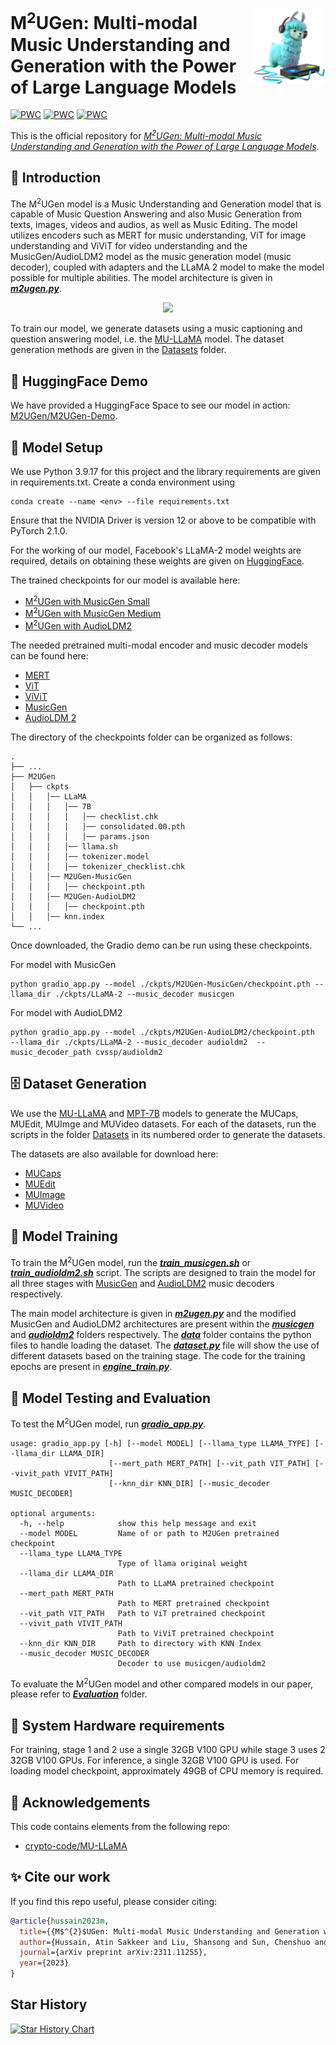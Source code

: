 <p>
  <h1>
    <img src="./assets/logo.png" height=120px align="right"/>
    M<sup>2</sup>UGen: Multi-modal Music Understanding and Generation with the Power of Large Language Models
  </h1>
</p>

[![PWC](https://img.shields.io/badge/%F0%9F%93%8E%20arXiv-Paper-red)](https://arxiv.org/abs/2311.11255)
[![PWC](https://img.shields.io/badge/%F0%9F%8C%8E%20Website-Official%20Page-blue)](https://crypto-code.github.io/M2UGen-Demo/)
[![PWC](https://img.shields.io/badge/HuggingFace-Demo-Green)](https://huggingface.co/spaces/M2UGen/M2UGen-Demo)

This is the official repository for *[M<sup>2</sup>UGen: Multi-modal Music Understanding and Generation with the Power of Large Language Models](https://arxiv.org/abs/2308.11276)*.

## 🚀 Introduction

The M<sup>2</sup>UGen model is a Music Understanding and Generation model that is capable of Music Question Answering and also Music Generation from texts, images, videos and audios, as well as Music Editing. The model utilizes encoders such as MERT for music understanding, ViT for image understanding and ViViT for video understanding and the MusicGen/AudioLDM2 model as the music generation model (music decoder), coupled with adapters and the LLaMA 2 model to make the model possible for multiple abilities. The model architecture is given in [**_m2ugen.py_**](./M2UGen/llama/m2ugen.py). 

<p align="center">
  <img src="./assets/M2UGen.png">
</p>

To train our model, we generate datasets using a music captioning and question answering model, i.e. the [MU-LLaMA](https://github.com/crypto-code/MU-LLaMA) model. The dataset generation methods are given in the [Datasets](./Datasets) folder. 

## 🤗 HuggingFace Demo

We have provided a HuggingFace Space to see our model in action: [M2UGen/M2UGen-Demo](https://huggingface.co/spaces/M2UGen/M2UGen-Demo).

## 🤖 Model Setup

We use Python 3.9.17 for this project and the library requirements are given in requirements.txt. Create a conda environment using
```
conda create --name <env> --file requirements.txt
```
Ensure that the NVIDIA Driver is version 12 or above to be compatible with PyTorch 2.1.0.

For the working of our model, Facebook's LLaMA-2 model weights are required, details on obtaining these weights are given on [HuggingFace](https://huggingface.co/docs/transformers/main/model_doc/llama). 

The trained checkpoints for our model is available here:
- [M<sup>2</sup>UGen with MusicGen Small](https://huggingface.co/M2UGen/M2UGen-MusicGen-small)
- [M<sup>2</sup>UGen with MusicGen Medium](https://huggingface.co/M2UGen/M2UGen-MusicGen-medium)
- [M<sup>2</sup>UGen with AudioLDM2](https://huggingface.co/M2UGen/M2UGen-AudioLDM2)

The needed pretrained multi-modal encoder and music decoder models can be found here:
- [MERT](https://huggingface.co/m-a-p/MERT-v1-330M)
- [ViT](https://huggingface.co/google/vit-base-patch16-224-in21k)
- [ViViT](https://huggingface.co/google/vivit-b-16x2-kinetics400)
- [MusicGen](https://huggingface.co/facebook/musicgen-medium)
- [AudioLDM 2](https://huggingface.co/cvssp/audioldm2-music)

The directory of the checkpoints folder can be organized as follows:
```
.
├── ...
├── M2UGen                
│   ├── ckpts
│   │   │── LLaMA
│   │   │   │── 7B
│   │   │   │   │── checklist.chk
│   │   │   │   │── consolidated.00.pth
│   │   │   │   │── params.json
│   │   │   │── llama.sh
│   │   │   │── tokenizer.model
│   │   │   │── tokenizer_checklist.chk
│   │   │── M2UGen-MusicGen
│   │   │   │── checkpoint.pth
│   │   │── M2UGen-AudioLDM2
│   │   │   │── checkpoint.pth
│   │   │── knn.index
└── ...
```

Once downloaded, the Gradio demo can be run using these checkpoints.

For model with MusicGen
```
python gradio_app.py --model ./ckpts/M2UGen-MusicGen/checkpoint.pth --llama_dir ./ckpts/LLaMA-2 --music_decoder musicgen
```

For model with AudioLDM2
```
python gradio_app.py --model ./ckpts/M2UGen-AudioLDM2/checkpoint.pth  --llama_dir ./ckpts/LLaMA-2 --music_decoder audioldm2  --music_decoder_path cvssp/audioldm2
```

## 🗄️ Dataset Generation

We use the [MU-LLaMA](https://github.com/crypto-code/MU-LLaMA) and [MPT-7B](https://huggingface.co/mosaicml/mpt-7b-chat) models to generate the MUCaps, MUEdit, MUImge and MUVideo datasets. For each of the datasets, run the scripts in the folder [Datasets](./Datasets) in its numbered order to generate the datasets.

The datasets are also available for download here:
- [MUCaps](https://huggingface.co/datasets/M2UGen/MUCaps)
- [MUEdit](https://huggingface.co/datasets/M2UGen/MUEdit)
- [MUImage](https://huggingface.co/datasets/M2UGen/MUImage)
- [MUVideo](https://huggingface.co/datasets/M2UGen/MUVideo)

## 🔧 Model Training

To train the M<sup>2</sup>UGen model, run the [**_train_musicgen.sh_**](./M2UGen/train_musicgen.sh) or [**_train_audioldm2.sh_**](./M2UGen/train_audioldm2.sh) script. The scripts are designed to train the model for all three stages with [MusicGen](https://huggingface.co/docs/transformers/model_doc/musicgen) and [AudioLDM2](https://huggingface.co/docs/diffusers/main/en/api/pipelines/audioldm2) music decoders respectively.

The main model architecture is given in [**_m2ugen.py_**](./M2UGen/llama/m2ugen.py) and the modified MusicGen and AudioLDM2 architectures are present within the [**_musicgen_**](./M2UGen/llama/musicgen/) and [**_audioldm2_**](./M2UGen/llama/audioldm2/) folders respectively. The [**_data_**](./M2UGen/data/) folder contains the python files to handle loading the dataset. The [**_dataset.py_**](./M2UGen/data/dataset.py) file will show the use of different datasets based on the training stage. The code for the training epochs are present in [**_engine_train.py_**](./M2UGen/engine_train.py).

## 🔨 Model Testing and Evaluation

To test the M<sup>2</sup>UGen model, run [**_gradio_app.py_**](./M2UGen/gradio_app.py).

```
usage: gradio_app.py [-h] [--model MODEL] [--llama_type LLAMA_TYPE] [--llama_dir LLAMA_DIR]
                      [--mert_path MERT_PATH] [--vit_path VIT_PATH] [--vivit_path VIVIT_PATH]
                      [--knn_dir KNN_DIR] [--music_decoder MUSIC_DECODER]

optional arguments:
  -h, --help            show this help message and exit
  --model MODEL         Name of or path to M2UGen pretrained checkpoint
  --llama_type LLAMA_TYPE
                        Type of llama original weight
  --llama_dir LLAMA_DIR
                        Path to LLaMA pretrained checkpoint
  --mert_path MERT_PATH
                        Path to MERT pretrained checkpoint
  --vit_path VIT_PATH   Path to ViT pretrained checkpoint
  --vivit_path VIVIT_PATH
                        Path to ViViT pretrained checkpoint
  --knn_dir KNN_DIR     Path to directory with KNN Index
  --music_decoder MUSIC_DECODER
                        Decoder to use musicgen/audioldm2
```

To evaluate the M<sup>2</sup>UGen model and other compared models in our paper, please refer to [**_Evaluation_**](./Evaluation) folder.

## 🧰 System Hardware requirements

For training, stage 1 and 2 use a single 32GB V100 GPU while stage 3 uses 2 32GB V100 GPUs. For inference, a single 32GB V100 GPU is used. For loading model checkpoint, approximately 49GB of CPU memory is required.

## 🫡 Acknowledgements

This code contains elements from the following repo:
- [crypto-code/MU-LLaMA](https://github.com/crypto-code/MU-LLaMA)


## ✨ Cite our work
If you find this repo useful, please consider citing: 
```bibtex
@article{hussain2023m,
  title={{M$^{2}$UGen: Multi-modal Music Understanding and Generation with the Power of Large Language Models}},
  author={Hussain, Atin Sakkeer and Liu, Shansong and Sun, Chenshuo and Shan, Ying},
  journal={arXiv preprint arXiv:2311.11255},
  year={2023}
}
```

## Star History

[![Star History Chart](https://api.star-history.com/svg?repos=shansongliu/M2UGen&type=Date)](https://star-history.com/#shansongliu/M2UGen&Date)
